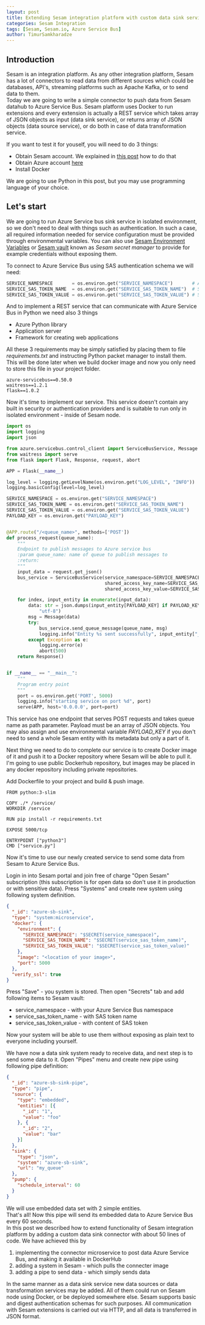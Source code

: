```yaml
---
layout: post
title: Extending Sesam integration platform with custom data sink service. 
categories: Sesam Integration
tags: [Sesam, Sesam.io, Azure Service Bus]
author: TimurSamkharadze
---
```


## Introduction

Sesam is an integration platform. As any other integration platform, Sesam has a lot of connectors to read data from different sources which could be databases, API's, streaming platforms such as Apache Kafka, or to send data to them.  
Today we are going to write a simple connector to push data from Sesam datahub to Azure Service Bus. Sesam platform uses Docker to run extensions and every extension is actually a REST service which takes array of JSON objects as input (data sink service), or returns array of JSON objects (data source service), or do both in case of data transformation service. 

If you want to test it for youself, you will need to do 3 things:
* Obtain Sesam account. We explained in [this post](http://blog.sysco.no/data/analysis/Making-data-pipelines-with-Sesam-and-Oslo-City-Bike-public-API-in-5-minutes/) how to do that
* Obtain Azure account [here](https://azure.microsoft.com/en-us/free/)
* Install Docker

We are going to use Python in this post, but you may use programming language of your choice.

## Let's start
We are going to run Azure Service bus sink service in isolated environment, so we don't need to deal with things such as authentication. In such a case, all required information needed for service configuration must be provided through environmental variables. You can also use [Sesam Environment Variables](https://docs.sesam.io/configuration.html#environment-variables) or [Sesam vault](https://docs.sesam.io/security.html#secrets-manager) known as _Sesam secret manager_ to provide for example credentials without exposing them.

To connect to Azure Service Bus using SAS authentication schema we will need:  
```python
SERVICE_NAMESPACE       = os.environ.get("SERVICE_NAMESPACE")       # Azure Service Bus service namespace
SERVICE_SAS_TOKEN_NAME  = os.environ.get("SERVICE_SAS_TOKEN_NAME")  # SAS key name
SERVICE_SAS_TOKEN_VALUE = os.environ.get("SERVICE_SAS_TOKEN_VALUE") # SAS key
```

And to implement a REST service that can communicate with Azure Service Bus in Python we need also 3 things
* Azure Python library
* Application server
* Framework for creating web applications  

All these 3 requirements may be simply satisfied by placing them to file _requirements.txt_ and instructing Python packet manager to install them. This will be done later when we build docker image and now you only need to store this file in your project folder.

```
azure-servicebus==0.50.0
waitress==1.2.1
flask==1.0.2
```

Now it's time to implement our service. This service doesn't contain any built in security or authentication providers and is suitable to run only in isolated environment - inside of Sesam node.


```python
import os
import logging
import json

from azure.servicebus.control_client import ServiceBusService, Message
from waitress import serve
from flask import Flask, Response, request, abort

APP = Flask(__name__)

log_level = logging.getLevelName(os.environ.get("LOG_LEVEL", "INFO"))
logging.basicConfig(level=log_level)

SERVICE_NAMESPACE = os.environ.get("SERVICE_NAMESPACE")
SERVICE_SAS_TOKEN_NAME = os.environ.get("SERVICE_SAS_TOKEN_NAME")
SERVICE_SAS_TOKEN_VALUE = os.environ.get("SERVICE_SAS_TOKEN_VALUE")
PAYLOAD_KEY = os.environ.get("PAYLOAD_KEY")


@APP.route("/<queue_name>", methods=['POST'])
def process_request(queue_name):
    """
    Endpoint to publish messages to Azure service bus
    :param queue_name: name of queue to publish messages to
    :return:
    """
    input_data = request.get_json()
    bus_service = ServiceBusService(service_namespace=SERVICE_NAMESPACE,
                                    shared_access_key_name=SERVICE_SAS_TOKEN_NAME,
                                    shared_access_key_value=SERVICE_SAS_TOKEN_VALUE)

    for index, input_entity in enumerate(input_data):
        data: str = json.dumps(input_entity[PAYLOAD_KEY] if PAYLOAD_KEY else input_entity).encode(
            "utf-8")
        msg = Message(data)
        try:
            bus_service.send_queue_message(queue_name, msg)
            logging.info("Entity %s sent successfully", input_entity["_id"])
        except Exception as e:
            logging.error(e)
            abort(500)
    return Response()


if __name__ == "__main__":
    """
    Program entry point
    """
    port = os.environ.get('PORT', 5000)
    logging.info("starting service on port %d", port)
    serve(APP, host='0.0.0.0', port=port)
```
    
This service has one endpoint that serves POST requests and takes queue name as path parameter. Payload must be an array of JSON objects. You may also assign and use environmental variable _PAYLOAD\_KEY_ if you don't need to send a whole Sesam entity with its metadata but only a part of it.

Next thing we need to do to complete our service is to create Docker image of it and push it to a Docker repository where Sesam will be able to pull it. I'm going to use public Dockerhub repository, but images may be placed in any docker repository including private repositories.  

Add Dockerfile to your project and build & push image.

```
FROM python:3-slim

COPY ./* /service/
WORKDIR /service

RUN pip install -r requirements.txt

EXPOSE 5000/tcp

ENTRYPOINT ["python3"]
CMD ["service.py"]
```

Now it's time to use our newly created service to send some data from Sesam to Azure Service Bus.

Login in into Sesam portal and join free of charge "Open Sesam" subscription (this subscription is for open data so don't use it in production or with sensitive data).
Press "Systems" and create new system using following system definition.
```json
{
  "_id": "azure-sb-sink",
  "type": "system:microservice",
  "docker": {
    "environment": {
      "SERVICE_NAMESPACE": "$SECRET(service_namespace)",
      "SERVICE_SAS_TOKEN_NAME": "$SECRET(service_sas_token_name)",
      "SERVICE_SAS_TOKEN_VALUE": "$SECRET(service_sas_token_value)"
    },
    "image": "<location of your image>",
    "port": 5000
  },
  "verify_ssl": true
}

```
Press "Save" - you system is stored. Then open "Secrets" tab and add following items to Sesam vault:
* service_namespace - with your Azure Service Bus namespace
* service_sas_token_name - with SAS token name
* service_sas_token_value - with content of SAS token

Now your system will be able to use them without exposing as plain text to everyone including yourself.

We have now a data sink system ready to receive data, and next step is to send some data to it. Open "Pipes" menu and create new pipe using following pipe definition: 
```json
{
  "_id": "azure-sb-sink-pipe",
  "type": "pipe",
  "source": {
    "type": "embedded",
    "entities": [{
      "_id": "1",
      "value": "foo"
    }, {
      "_id": "2",
      "value": "bar"
    }]
  },
  "sink": {
    "type": "json",
    "system": "azure-sb-sink",
    "url": "my_queue"
  },
  "pump": {
    "schedule_interval": 60
  }
}
```
We will use embedded data set with 2 simple entities.  
That's all! Now this pipe will send its embedded data to Azure Service Bus every 60 seconds.  
In this post we described how to extend functionality of Sesam integration platform by adding a custom data sink connector with about 50 lines of code. We have achieved this by 

1. implementing the connector microservice to post data Azure Service Bus, and making it available in DockerHub
2. adding a system in Sesam - which pulls the connecter image 
3. adding a pipe to send data - which simply sends data

In the same manner as a data sink service new data sources or data transformation services may be added. All of them could run on Sesam node using Docker, or be deployed somewhere else. Sesam supports basic and digest authentication schemas for such purposes. All communication with Sesam extensions is carried out via HTTP, and all data is transferred in JSON format.
